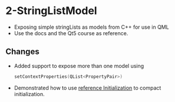 # 2-StringListModel 

- Exposing simple stringLists as models from C++ for use in QML
- Use the docs and the Qt5 course as reference.

## Changes

- Added support to expose more than one model using 
  ```cpp 
  setContextProperties(QList<PropertyPair>)
  ```
- Demonstrated how to use [reference Initialization](https://en.cppreference.com/w/cpp/language/reference_initialization) to compact initialization. 